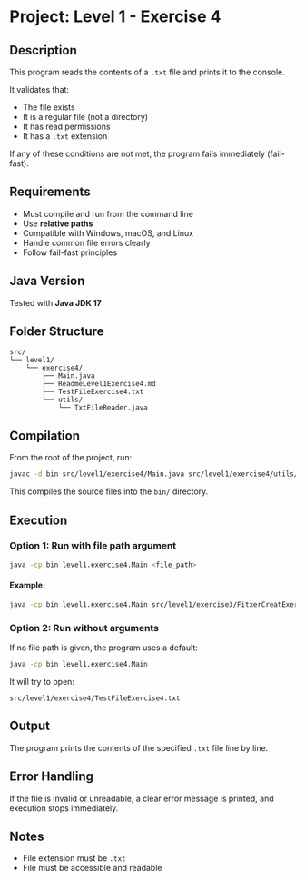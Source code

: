 # Project: Level 1 - Exercise 4

## Description
This program reads the contents of a `.txt` file and prints it to the console.

It validates that:
- The file exists
- It is a regular file (not a directory)
- It has read permissions
- It has a `.txt` extension

If any of these conditions are not met, the program fails immediately (fail-fast).

## Requirements
- Must compile and run from the command line
- Use **relative paths**
- Compatible with Windows, macOS, and Linux
- Handle common file errors clearly
- Follow fail-fast principles

## Java Version
Tested with **Java JDK 17**

## Folder Structure

```
src/
└── level1/
    └── exercise4/
        ├── Main.java
        ├── ReadmeLevel1Exercise4.md
        ├── TestFileExercise4.txt
        └── utils/
            └── TxtFileReader.java
```

## Compilation

From the root of the project, run:

```bash
javac -d bin src/level1/exercise4/Main.java src/level1/exercise4/utils/TxtFileReader.java
```

This compiles the source files into the `bin/` directory.

## Execution

### Option 1: Run with file path argument

```bash
java -cp bin level1.exercise4.Main <file_path>
```

#### Example:
```bash
java -cp bin level1.exercise4.Main src/level1/exercise3/FitxerCreatExercici3.txt
```

### Option 2: Run without arguments

If no file path is given, the program uses a default:

```bash
java -cp bin level1.exercise4.Main
```

It will try to open:

```
src/level1/exercise4/TestFileExercise4.txt
```

## Output

The program prints the contents of the specified `.txt` file line by line.

## Error Handling

If the file is invalid or unreadable, a clear error message is printed, and execution stops immediately.

## Notes

- File extension must be `.txt`
- File must be accessible and readable